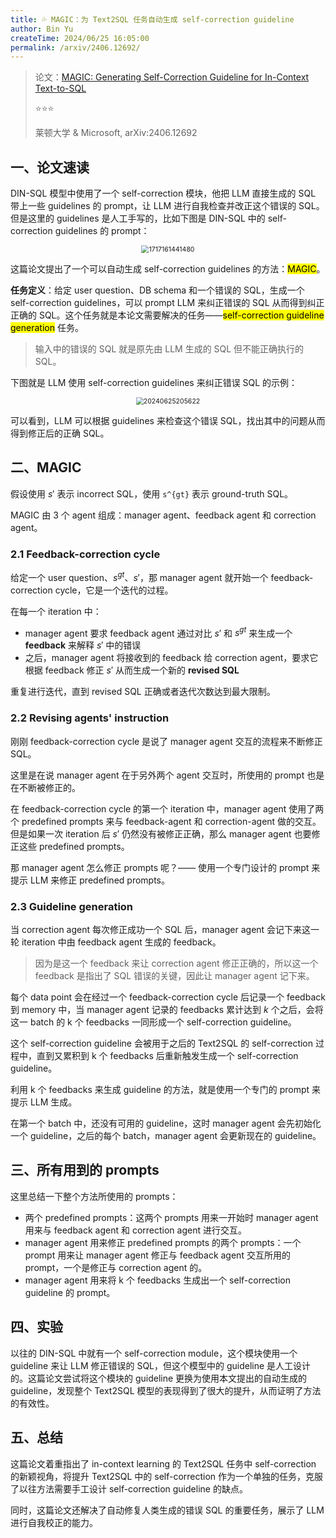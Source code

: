 ```yaml
---
title: 💦 MAGIC：为 Text2SQL 任务自动生成 self-correction guideline
author: Bin Yu
createTime: 2024/06/25 16:05:00
permalink: /arxiv/2406.12692/
---
```


> 论文：[MAGIC: Generating Self-Correction Guideline for In-Context Text-to-SQL](http://arxiv.org/abs/2406.12692)
>
> ⭐⭐⭐
>
> 莱顿大学 & Microsoft, arXiv:2406.12692

## 一、论文速读

DIN-SQL 模型中使用了一个 self-correction 模块，他把 LLM 直接生成的 SQL 带上一些 guidelines 的 prompt，让 LLM 进行自我检查并改正这个错误的 SQL。但是这里的 guidelines 是人工手写的，比如下图是 DIN-SQL 中的 self-correction guidelines 的 prompt：

<center><img src="https://notebook-img-1304596351.cos.ap-beijing.myqcloud.com/img/1717161441480.png" alt="1717161441480" style="zoom:75%;"></center>

这篇论文提出了一个可以自动生成 self-correction guidelines 的方法：<mark>MAGIC</mark>。

**任务定义**：给定 user question、DB schema 和一个错误的 SQL，生成一个 self-correction guidelines，可以 prompt LLM 来纠正错误的 SQL 从而得到纠正正确的 SQL。这个任务就是本论文需要解决的任务——<mark>self-correction guideline generation</mark> 任务。

> 输入中的错误的 SQL 就是原先由 LLM 生成的 SQL 但不能正确执行的 SQL。

下图就是 LLM 使用 self-correction guidelines 来纠正错误 SQL 的示例：

<center><img src="https://notebook-img-1304596351.cos.ap-beijing.myqcloud.com/img/20240625205622.png" alt="20240625205622" style="zoom:75%;"></center>

可以看到，LLM 可以根据 guidelines 来检查这个错误 SQL，找出其中的问题从而得到修正后的正确 SQL。

## 二、MAGIC

假设使用 $s'$ 表示 incorrect SQL，使用 `s^{gt}` 表示 ground-truth SQL。

MAGIC 由 3 个 agent 组成：manager agent、feedback agent 和 correction agent。

### 2.1 Feedback-correction cycle

给定一个 user question、$s^{gt}$、$s'$，那 manager agent 就开始一个 feedback-correction cycle，它是一个迭代的过程。

在每一个 iteration 中：

- manager agent 要求 feedback agent 通过对比 $s'$ 和 $s^{gt}$ 来生成一个 **feedback** 来解释 $s'$ 中的错误
- 之后，manager agent 将接收到的 feedback 给 correction agent，要求它根据 feedback 修正 $s'$ 从而生成一个新的 **revised SQL**

重复进行迭代，直到 revised SQL 正确或者迭代次数达到最大限制。

### 2.2 Revising agents' instruction

刚刚 feedback-correction cycle 是说了 manager agent 交互的流程来不断修正 SQL。

这里是在说 manager agent 在于另外两个 agent 交互时，所使用的 prompt 也是在不断被修正的。

在 feedback-correction cycle 的第一个 iteration 中，manager agent 使用了两个 predefined prompts 来与 feedback-agent 和 correction-agent 做的交互。但是如果一次 iteration 后 $s'$ 仍然没有被修正正确，那么 manager agent 也要修正这些 predefined prompts。

那 manager agent 怎么修正 prompts 呢？—— 使用一个专门设计的 prompt 来提示 LLM 来修正 predefined prompts。

### 2.3 Guideline generation

当 correction agent 每次修正成功一个 SQL 后，manager agent 会记下来这一轮 iteration 中由 feedback agent 生成的 feedback。

> 因为是这一个 feedback 来让 correction agent 修正正确的，所以这一个 feedback 是指出了 SQL 错误的关键，因此让 manager agent 记下来。

每个 data point 会在经过一个 feedback-correction cycle 后记录一个 feedback 到 memory 中，当 manager agent 记录的 feedbacks 累计达到 $k$ 个之后，会将这一 batch 的 k 个 feedbacks 一同形成一个 self-correction guideline。

这个 self-correction guideline 会被用于之后的 Text2SQL 的 self-correction 过程中，直到又累积到 k 个 feedbacks 后重新触发生成一个 self-correction guideline。

利用 k 个 feedbacks 来生成 guideline 的方法，就是使用一个专门的 prompt 来提示 LLM 生成。

在第一个 batch 中，还没有可用的 guideline，这时 manager agent 会先初始化一个 guideline，之后的每个 batch，manager agent 会更新现在的 guideline。

## 三、所有用到的 prompts

这里总结一下整个方法所使用的 prompts：

- 两个 predefined prompts：这两个 prompts 用来一开始时 manager agent 用来与 feedback agent 和 correction agent 进行交互。
- manager agent 用来修正 predefined prompts 的两个 prompts：一个 prompt 用来让 manager agent 修正与 feedback agent 交互所用的 prompt，一个是修正与 correction agent 的。
- manager agent 用来将 k 个 feedbacks 生成出一个 self-correction guideline 的 prompt。

## 四、实验

以往的 DIN-SQL 中就有一个 self-correction module，这个模块使用一个 guideline 来让 LLM 修正错误的 SQL，但这个模型中的 guideline 是人工设计的。这篇论文尝试将这个模块的 guideline 更换为使用本文提出的自动生成的 guideline，发现整个 Text2SQL 模型的表现得到了很大的提升，从而证明了方法的有效性。

## 五、总结

这篇论文着重指出了 in-context learning 的 Text2SQL 任务中 self-correction 的新颖视角，将提升 Text2SQL 中的 self-correction 作为一个单独的任务，克服了以往方法需要手工设计 self-correction guideline 的缺点。

同时，这篇论文还解决了自动修复人类生成的错误 SQL 的重要任务，展示了 LLM 进行自我校正的能力。

